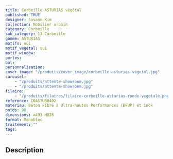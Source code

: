 ```yaml
---
title: Corbeille ASTURIAS végétal
published: TRUE
designer: Sovann Kim
collection: Mobilier urbain
category: Corbeille
sub_category: 13 Corbeille
gamme: ASTURIAS
motifs: oui
motif_vegetal: oui
motif_window:
portes:
bal:
personnalisation:
cover_image: "/produits/cover_image/corbeille-asturias-vegetal.jpg"
carousel:
    - "/produits/attente-showroom.jpg"
    - "/produits/attente-showroom.jpg"
filaire:
    - "/produits/filaires/filaire-corbeille-asturias-ronde-vegetale.png"
reference: COASTUR0402
materiau: Béton Fibré à Ultra-hautes Performances (BFUP) et inox
poids: 98
dimensions: ⌀493 H826
format: Monobloc
traitement: ""
tags:
---
```


## Description
